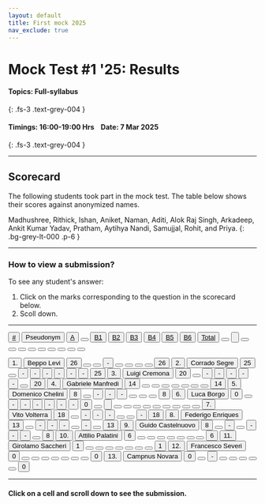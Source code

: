 ```yaml
---
layout: default
title: First mock 2025
nav_exclude: true
---
```



#  Mock Test #1 '25: Results

#### Topics: Full-syllabus  
{: .fs-3 .text-grey-004 }


#### Timings: 16:00-19:00 Hrs &nbsp;&nbsp;  Date: 7 Mar 2025
{: .fs-3 .text-grey-004 }

---


## Scorecard


The following students took part in the mock test. The table below shows their scores against anonymized names.

Madhushree, Rithick,  Ishan,  Aniket,  Naman,  Aditi,  Alok Raj Singh,  Arkadeep,  Ankit Kumar Yadav,  Pratham,
Aytihya Nandi,  Samujjal,  Rohit,  and Priya.
{: .bg-grey-lt-000 .p-6 }


---

### How to view a submission?

To see any student's answer:

1. Click on the marks corresponding to the question in the scorecard below.
2. Scoll down.


---

  <div class="markpalette">
      <div class="markpalette-keys">

<button class="markbutton white"><u>#</u></button>
<input type="button" class="markbutton white" value="Pseudonym"/>
<button class="markbutton white"><u>A</u></button>
<button class="markbutton white"></button>
<button class="markbutton white"><u>B1</u></button>
<button class="markbutton white"><u>B2</u></button>
<button class="markbutton white"><u>B3</u></button>
<button class="markbutton white"><u>B4</u></button>
<button class="markbutton white"><u>B5</u></button>
<button class="markbutton white"><u>B6</u></button>
<button class="markbutton white"><u>Total</u></button>
<button class="markbutton white"></button>
<input type="button" class="markbutton white" value=""/>
<button class="markbutton white" ></button>
<button class="markbutton white"></button>
<button class="markbutton white"></button>
<button class="markbutton white"></button>
<button class="markbutton white"></button>
<button class="markbutton white"></button>
<button class="markbutton white"></button>
<button class="markbutton white"></button>
<button class="markbutton white"></button>


<button class="markbutton rank">1. </button>
<input type="button" class="markbutton white" value="Beppo Levi"/>
<button class="markbutton blank" onclick = "markdisplay('Beppo_Levi/PartA',24)">26</button>
<button class="button white"></button>
<button class="button blank"></button>
<button class="markbutton wrong" onclick = "markdisplay('Beppo_Levi/B2',24)">-</button>
<button class="button blank"></button>
<button class="button blank"></button>
<button class="button blank"></button>
<button class="button blank"></button>
<button class="markbutton total">26</button>
<button class="markbutton rank">2. </button>
<input type="button" class="markbutton white" value="Corrado Segre"/>
<button class="markbutton blank" onclick = "markdisplay('Corrado_Segre/PartA',24)">25</button>
<button class="button white"></button>
<button class="markbutton wrong" onclick = "markdisplay('Corrado_Segre/B1',24)">-</button>
<button class="markbutton wrong" onclick = "markdisplay('Corrado_Segre/B2',24)">-</button>
<button class="markbutton wrong" onclick = "markdisplay('Corrado_Segre/B3',24)">-</button>
<button class="markbutton wrong" onclick = "markdisplay('Corrado_Segre/B4',24)">-</button>
<button class="markbutton wrong" onclick = "markdisplay('Corrado_Segre/B5',24)">-</button>
<button class="markbutton wrong" onclick = "markdisplay('Corrado_Segre/B6',24)">-</button>
<button class="markbutton total">25</button>
<button class="markbutton rank">3. </button>
<input type="button" class="markbutton white" value="Luigi Cremona"/>
<button class="markbutton blank" onclick = "markdisplay('Luigi_Cremona/PartA',24)">20</button>
<button class="button white"></button>
<button class="markbutton wrong" onclick = "markdisplay('Luigi_Cremona/B1',24)">-</button>
<button class="markbutton wrong" onclick = "markdisplay('Luigi_Cremona/B2',24)">-</button>
<button class="markbutton wrong" onclick = "markdisplay('Luigi_Cremona/B3',24)">-</button>
<button class="markbutton wrong" onclick = "markdisplay('Luigi_Cremona/B4',24)">-</button>
<button class="markbutton wrong" onclick = "markdisplay('Luigi_Cremona/B5',24)">-</button>
<button class="button blank"></button>
<button class="markbutton total">20</button>
<button class="markbutton rank">4. </button>
<input type="button" class="markbutton white" value="Gabriele Manfredi"/>
<button class="markbutton blank" onclick = "markdisplay('Gabriele_Manfredi/PartA',24)">14</button>
<button class="button white"></button>
<button class="button blank"></button>
<button class="button blank"></button>
<button class="button blank"></button>
<button class="button blank"></button>
<button class="button blank"></button>
<button class="button blank"></button>
<button class="markbutton total">14</button>
<button class="markbutton rank">5. </button>
<input type="button" class="markbutton white" value="Domenico Chelini"/>
<button class="markbutton blank" onclick = "markdisplay('Domenico_Chelini/PartA',24)">8</button>
<button class="button white"></button>
<button class="markbutton wrong" onclick = "markdisplay('Domenico_Chelini/B1',24)">-</button>
<button class="markbutton wrong" onclick = "markdisplay('Domenico_Chelini/B2',24)">-</button>
<button class="markbutton wrong" onclick = "markdisplay('Domenico_Chelini/B3',24)">-</button>
<button class="button blank"></button>
<button class="button blank"></button>
<button class="button blank"></button>
<button class="markbutton total">8</button>
<button class="markbutton rank">6. </button>
<input type="button" class="markbutton white" value="Luca Borgo"/>
<button class="markbutton blank" onclick = "markdisplay('Luca_Borgo/PartA',24)">0</button>
<button class="button white"></button>
<button class="markbutton wrong" onclick = "markdisplay('Luca_Borgo/B1',24)">-</button>
<button class="markbutton wrong" onclick = "markdisplay('Luca_Borgo/B2',24)">-</button>
<button class="markbutton wrong" onclick = "markdisplay('Luca_Borgo/B3',24)">-</button>
<button class="markbutton wrong" onclick = "markdisplay('Luca_Borgo/B4',24)">-</button>
<button class="markbutton wrong" onclick = "markdisplay('Luca_Borgo/B5',24)">-</button>
<button class="markbutton wrong" onclick = "markdisplay('Luca_Borgo/B6',24)">-</button>
<button class="markbutton total">0</button>
<button class="markbutton white"></button>
<input type="button" class="markbutton white" value=""/>
<button class="markbutton white"></button>
<button class="markbutton white"></button>
<button class="markbutton white"></button>
<button class="markbutton white"></button>
<button class="markbutton white"></button>
<button class="markbutton white"></button>
<button class="markbutton white"></button>
<button class="markbutton white"></button>
<button class="markbutton white"></button>
<button class="markbutton rank">7. </button>
<input type="button" class="markbutton white" value="Vito Volterra"/>
<button class="markbutton blank" onclick = "markdisplay('Vito_Volterra/PartA',24)">18</button>
<button class="button white"></button>
<button class="markbutton wrong" onclick = "markdisplay('Vito_Volterra/B1',24)">-</button>
<button class="markbutton wrong" onclick = "markdisplay('Vito_Volterra/B2',24)">-</button>
<button class="markbutton wrong" onclick = "markdisplay('Vito_Volterra/B3',24)">-</button>
<button class="button blank"></button>
<button class="button blank"></button>
<button class="markbutton wrong" onclick = "markdisplay('Vito_Volterra/B6',24)">-</button>
<button class="markbutton total">18</button>
<button class="markbutton rank">8. </button>
<input type="button" class="markbutton white" value="Federigo Enriques"/>
<button class="markbutton blank" onclick = "markdisplay('Federigo_Enriques/PartA',24)">13</button>
<button class="button white"></button>
<button class="markbutton wrong" onclick = "markdisplay('Federigo_Enriques/B1',24)">-</button>
<button class="markbutton wrong" onclick = "markdisplay('Federigo_Enriques/B2',24)">-</button>
<button class="markbutton wrong" onclick = "markdisplay('Federigo_Enriques/B3',24)">-</button>
<button class="button blank"></button>
<button class="markbutton wrong" onclick = "markdisplay('Federigo_Enriques/B5',24)">-</button>
<button class="button blank"></button>
<button class="markbutton total">13</button>
<button class="markbutton rank">9. </button>
<input type="button" class="markbutton white" value="Guido Castelnuovo"/>
<button class="markbutton blank" onclick = "markdisplay('Guido_Castelnuovo/PartA',24)">8</button>
<button class="button white"></button>
<button class="markbutton wrong" onclick = "markdisplay('Guido_Castelnuovo/B1',24)">-</button>
<button class="button blank"></button>
<button class="markbutton wrong" onclick = "markdisplay('Guido_Castelnuovo/B3',24)">-</button>
<button class="markbutton wrong" onclick = "markdisplay('Guido_Castelnuovo/B4',24)">-</button>
<button class="markbutton wrong" onclick = "markdisplay('Guido_Castelnuovo/B5',24)">-</button>
<button class="button blank"></button>
<button class="markbutton total">8</button>
<button class="markbutton rank">10. </button>
<input type="button" class="markbutton white" value="Attilio Palatini"/>
<button class="markbutton blank" onclick = "markdisplay('Attilio_Palatini/PartA',24)">6</button>
<button class="button white"></button>
<button class="button blank"></button>
<button class="button blank"></button>
<button class="button blank"></button>
<button class="button blank"></button>
<button class="button blank"></button>
<button class="button blank"></button>
<button class="markbutton total">6</button>
<button class="markbutton rank">11. </button>
<input type="button" class="markbutton white" value="Girolamo Saccheri"/>
<button class="markbutton blank" onclick = "markdisplay('Girolamo_Saccheri/PartA',24)">1</button>
<button class="button white"></button>
<button class="button blank"></button>
<button class="button blank"></button>
<button class="button blank"></button>
<button class="button blank"></button>
<button class="button blank"></button>
<button class="button blank"></button>
<button class="markbutton total">1</button>
<button class="markbutton rank">12. </button>
<input type="button" class="markbutton white" value="Francesco Severi"/>
<button class="markbutton blank" onclick = "markdisplay('Francesco_Severi/PartA',24)">0</button>
<button class="button white"></button>
<button class="button blank"></button>
<button class="button blank"></button>
<button class="button blank"></button>
<button class="button blank"></button>
<button class="button blank"></button>
<button class="button blank"></button>
<button class="markbutton total">0</button>
<button class="markbutton rank">13. </button>
<input type="button" class="markbutton white" value="Campnus Novara"/>
<button class="markbutton blank" onclick = "markdisplay('Campnus_Novara/PartA',24)">0</button>
<button class="button white"></button>
<button class="markbutton wrong" onclick = "markdisplay('Campnus_Novara/B1',24)">-</button>
<button class="button blank"></button>
<button class="button blank"></button>
<button class="button blank"></button>
<button class="button blank"></button>
<button class="button blank"></button>
<button class="markbutton total">0</button>



</div>
</div>


<!--

<br>
<i>Offline entries are shown after the blank line.</i>

-->

<hr>

<div style="min-height:2px" id="themarktext">
<h4>Click on a cell and scroll down to see the submission.</h4>
</div>


<br>











